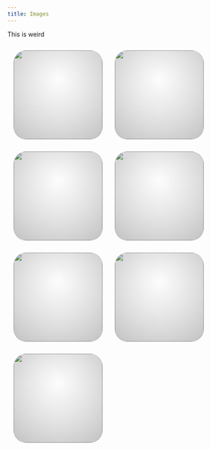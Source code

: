 ```yaml
---
title: Images
---
```


This is weird

<div class="shadowed">
  <img src="https://source.unsplash.com/user/cassidyjames/likes/400x400" />
  <img src="https://source.unsplash.com/user/cassidyjames/likes/400x400" />
</div>
<div class="shadowed">
  <img src="https://source.unsplash.com/user/cassidyjames/likes/400x400?1" />
  <img src="https://source.unsplash.com/user/cassidyjames/likes/400x400?1" />
</div>
<div class="shadowed">
  <img src="https://source.unsplash.com/user/cassidyjames/likes/400x400?2" />
  <img src="https://source.unsplash.com/user/cassidyjames/likes/400x400?2" />
</div>
<div class="shadowed">
  <img src="https://source.unsplash.com/user/cassidyjames/likes/400x400?3" />
  <img src="https://source.unsplash.com/user/cassidyjames/likes/400x400?3" />
</div>
<div class="shadowed">
  <img src="https://source.unsplash.com/user/cassidyjames/likes/400x400?4" />
  <img src="https://source.unsplash.com/user/cassidyjames/likes/400x400?4" />
</div>
<div class="shadowed">
  <img src="https://source.unsplash.com/user/cassidyjames/likes/400x400?5" />
  <img src="https://source.unsplash.com/user/cassidyjames/likes/400x400?5" />
</div>
<div class="shadowed">
  <img src="https://source.unsplash.com/user/cassidyjames/likes/400x400?6" />
  <img src="https://source.unsplash.com/user/cassidyjames/likes/400x400?6" />
</div>


<style>
  .shadowed {
    border-radius: 2em;
    display: block;
    float: left;
    height: 200px;
    margin: 1em;
    position: relative;
    transition: transform ease 200ms;
    width: 200px;
  }
  
  .shadowed:hover {
    transform: scale(1.05);
  }
  
  .shadowed::after {
    background-image: 
      radial-gradient(circle at 50% 67%, rgba(255, 255, 255, 0.25), rgba(255, 255, 255, 0)),
      radial-gradient(circle at 50% 33%, rgba(0, 0, 0, 0), rgba(0, 0, 0, 0.25));
    border: 1px solid rgba(0,0,0,.15);
    border-radius: inherit;
    box-shadow: 
      0 0 0 1px rgba(255, 255, 255, 0.05) inset,
      0 1px 0 0 rgba(255, 255, 255, 0.2) inset,
      0 -1px 0 0 rgba(255, 255, 255, 0.1) inset,
      0 1px 3px rgba(0, 0, 0, 0.05),
      0 1px 2px rgba(0, 0, 0, 0.1);
    content: '';
    height: calc(100% - 2px);
    left: 0;
    overflow: hidden;
    position: absolute;
    top: 0;
    width: calc(100% - 2px);
    z-index: 1;
  }
  
  .shadowed img {
    border-radius: inherit;
    height: 200px;
    position: relative;
    width: 200px;
    z-index: 1;
  }
  
  .shadowed img:nth-child(2) {
    filter: blur(1em) brightness(1.125);
    opacity: 0;
    position: absolute;
    top: 0.67em;
    transition: opacity ease 200ms;
    z-index: 0;
  }
  
  .shadowed:hover img:nth-child(2) {
    opacity: 1;
  }
</style>
